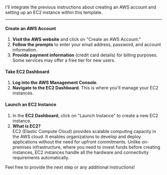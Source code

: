 I'll integrate the previous instructions about creating an AWS account and setting up an EC2 instance within this template.

---


#### Create an AWS Account

1. **Visit the AWS website** and click on "Create an AWS Account."
2. **Follow the prompts** to enter your email address, password, and account information.
3. **Provide payment information** (credit card details) for billing purposes. Some services may offer a free tier for new users.

#### Take EC2 Dashboard

1. **Log into the AWS Management Console**.
2. **Navigate to the EC2 Dashboard**. This is where you'll manage your EC2 instances.

#### Launch an EC2 Instance

1. In the **EC2 Dashboard**, click on "Launch Instance" to create a new EC2 instance.
2. **What is EC2?**  
   EC2 (Elastic Compute Cloud) provides scalable computing capacity in the AWS cloud. It enables organizations to develop and deploy applications without the need for upfront commitments. Unlike on-premises infrastructure, where you need to invest funds before creating instances, EC2 instances handle all the hardware and connectivity requirements automatically.



Feel free to provide the next step or any additional instructions!